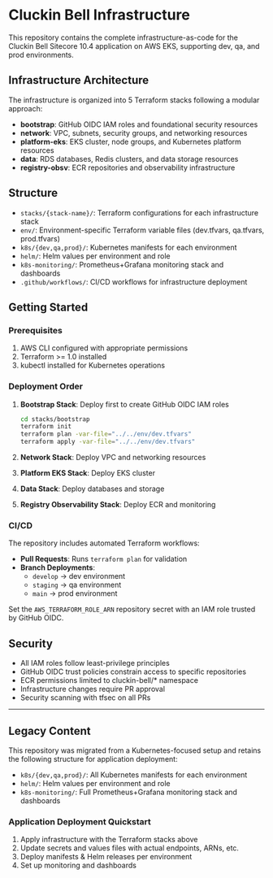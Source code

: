 # Cluckin Bell Infrastructure

This repository contains the complete infrastructure-as-code for the Cluckin Bell Sitecore 10.4 application on AWS EKS, supporting dev, qa, and prod environments.

## Infrastructure Architecture

The infrastructure is organized into 5 Terraform stacks following a modular approach:

- **bootstrap**: GitHub OIDC IAM roles and foundational security resources
- **network**: VPC, subnets, security groups, and networking resources  
- **platform-eks**: EKS cluster, node groups, and Kubernetes platform resources
- **data**: RDS databases, Redis clusters, and data storage resources
- **registry-obsv**: ECR repositories and observability infrastructure

## Structure

- `stacks/{stack-name}/`: Terraform configurations for each infrastructure stack
- `env/`: Environment-specific Terraform variable files (dev.tfvars, qa.tfvars, prod.tfvars)
- `k8s/{dev,qa,prod}/`: Kubernetes manifests for each environment
- `helm/`: Helm values per environment and role
- `k8s-monitoring/`: Prometheus+Grafana monitoring stack and dashboards
- `.github/workflows/`: CI/CD workflows for infrastructure deployment

## Getting Started

### Prerequisites

1. AWS CLI configured with appropriate permissions
2. Terraform >= 1.0 installed
3. kubectl installed for Kubernetes operations

### Deployment Order

1. **Bootstrap Stack**: Deploy first to create GitHub OIDC IAM roles
   ```bash
   cd stacks/bootstrap
   terraform init
   terraform plan -var-file="../../env/dev.tfvars"
   terraform apply -var-file="../../env/dev.tfvars"
   ```

2. **Network Stack**: Deploy VPC and networking resources
3. **Platform EKS Stack**: Deploy EKS cluster 
4. **Data Stack**: Deploy databases and storage
5. **Registry Observability Stack**: Deploy ECR and monitoring

### CI/CD

The repository includes automated Terraform workflows:

- **Pull Requests**: Runs `terraform plan` for validation
- **Branch Deployments**: 
  - `develop` → dev environment
  - `staging` → qa environment  
  - `main` → prod environment

Set the `AWS_TERRAFORM_ROLE_ARN` repository secret with an IAM role trusted by GitHub OIDC.

## Security

- All IAM roles follow least-privilege principles
- GitHub OIDC trust policies constrain access to specific repositories
- ECR permissions limited to cluckin-bell/* namespace
- Infrastructure changes require PR approval
- Security scanning with tfsec on all PRs

---

## Legacy Content

This repository was migrated from a Kubernetes-focused setup and retains the following structure for application deployment:

- `k8s/{dev,qa,prod}/`: All Kubernetes manifests for each environment
- `helm/`: Helm values per environment and role  
- `k8s-monitoring/`: Full Prometheus+Grafana monitoring stack and dashboards

### Application Deployment Quickstart

1. Apply infrastructure with the Terraform stacks above
2. Update secrets and values files with actual endpoints, ARNs, etc.
3. Deploy manifests & Helm releases per environment
4. Set up monitoring and dashboards